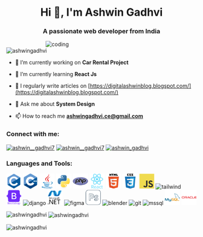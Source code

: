 <h1 align="center">Hi 👋, I'm Ashwin Gadhvi</h1>
<h3 align="center">A passionate web developer from India</h3>

<img align="right" alt="coding" width="400px" src="https://camo.githubusercontent.com/19db51af5f90f1b152bc0b9078f5fe97053955be5074f03f17019c70345bdcdb/68747470733a2f2f6d69726f2e6d656469756d2e636f6d2f6d61782f313336302f302a37513379765349765f7430696f4a2d5a2e676966">

<p align="left"> <img src="https://komarev.com/ghpvc/?username=ashwingadhvi&label=Profile%20views&color=0e75b6&style=flat" alt="ashwingadhvi" /> </p>

- 🔭 I’m currently working on **Car Rental Project**

- 🌱 I’m currently learning **React Js**

- 📝 I regularly write articles on [https://digitalashwinblog.blogspot.com/](https://digitalashwinblog.blogspot.com/)

- 💬 Ask me about **System Design**

- 📫 How to reach me **ashwingadhvi.ce@gmail.com**

<h3 align="left">Connect with me:</h3>
<p align="left">
<a href="https://instagram.com/ashwin__gadhvi7" target="blank"><img align="center" src="https://raw.githubusercontent.com/rahuldkjain/github-profile-readme-generator/master/src/images/icons/Social/instagram.svg" alt="ashwin__gadhvi7" height="30" width="40" /></a>
<a href="https://www.codechef.com/users/ashwin__gadhvi7" target="blank"><img align="center" src="https://cdn.jsdelivr.net/npm/simple-icons@3.1.0/icons/codechef.svg" alt="ashwin__gadhvi7" height="30" width="40" /></a>
<a href="https://www.leetcode.com/ashwin_gadhvi" target="blank"><img align="center" src="https://raw.githubusercontent.com/rahuldkjain/github-profile-readme-generator/master/src/images/icons/Social/leet-code.svg" alt="ashwin_gadhvi" height="30" width="40" /></a>
</p>

<h3 align="left">Languages and Tools:</h3>
<p align="left"> <img src="https://raw.githubusercontent.com/devicons/devicon/master/icons/c/c-original.svg" alt="c" width="40" height="40"/>   
  <img src="https://raw.githubusercontent.com/devicons/devicon/master/icons/cplusplus/cplusplus-original.svg" alt="cplusplus" width="40" height="40"/>
  <img src="https://raw.githubusercontent.com/devicons/devicon/master/icons/java/java-original.svg" alt="java" width="40" height="40"/>
  <img src="https://raw.githubusercontent.com/devicons/devicon/master/icons/python/python-original.svg" alt="python" width="40" height="40"/> 
  <img src="https://raw.githubusercontent.com/devicons/devicon/master/icons/php/php-original.svg" alt="php" width="40" height="40"/> 
  <img src="https://raw.githubusercontent.com/devicons/devicon/master/icons/react/react-original-wordmark.svg" alt="react" width="40" height="40"/> 
  <img src="https://raw.githubusercontent.com/devicons/devicon/master/icons/html5/html5-original-wordmark.svg" alt="html5" width="40" height="40"/> 
  <img src="https://raw.githubusercontent.com/devicons/devicon/master/icons/css3/css3-original-wordmark.svg" alt="css3" width="40" height="40"/>  
  <img src="https://raw.githubusercontent.com/devicons/devicon/master/icons/javascript/javascript-original.svg" alt="javascript" width="40" height="40"/>
  <img src="https://www.vectorlogo.zone/logos/tailwindcss/tailwindcss-icon.svg" alt="tailwind" width="40" height="40"/> 
  <img src="https://raw.githubusercontent.com/devicons/devicon/master/icons/bootstrap/bootstrap-plain-wordmark.svg" alt="bootstrap" width="40" height="40"/>
  <img src="https://cdn.worldvectorlogo.com/logos/django.svg" alt="django" width="40" height="40"/> 
  <img src="https://raw.githubusercontent.com/devicons/devicon/master/icons/dot-net/dot-net-original-wordmark.svg" alt="dotnet" width="40" height="40"/>
  <img src="https://www.vectorlogo.zone/logos/figma/figma-icon.svg" alt="figma" width="40" height="40"/>
  <img src="https://raw.githubusercontent.com/devicons/devicon/master/icons/photoshop/photoshop-line.svg" alt="photoshop" width="40" height="40"/>
  <img src="https://download.blender.org/branding/community/blender_community_badge_white.svg" alt="blender" width="40" height="40"/> 
  <img src="https://www.vectorlogo.zone/logos/git-scm/git-scm-icon.svg" alt="git" width="40" height="40"/> 
  <img src="https://www.svgrepo.com/show/303229/microsoft-sql-server-logo.svg" alt="mssql" width="40" height="40"/>
  <img src="https://raw.githubusercontent.com/devicons/devicon/master/icons/mysql/mysql-original-wordmark.svg" alt="mysql" width="40" height="40"/> 
  <img src="https://raw.githubusercontent.com/devicons/devicon/master/icons/oracle/oracle-original.svg" alt="oracle" width="40" height="40"/></p>

<p><img align="left" src="https://github-readme-stats.vercel.app/api/top-langs?username=ashwingadhvi&show_icons=true&locale=en&layout=compact" alt="ashwingadhvi" /></p>

<p>&nbsp;<img align="center" src="https://github-readme-stats.vercel.app/api?username=ashwingadhvi&show_icons=true&locale=en" alt="ashwingadhvi" /></p>

<p><img align="center" src="https://github-readme-streak-stats.herokuapp.com/?user=ashwingadhvi&" alt="ashwingadhvi" /></p>
